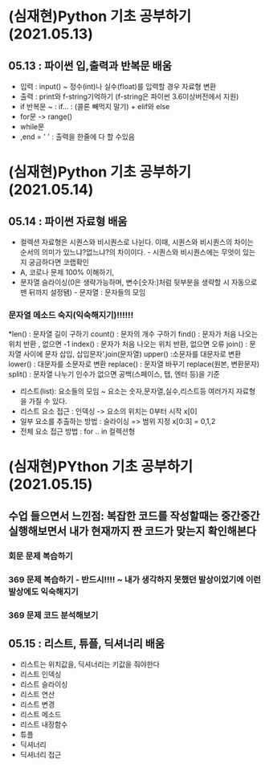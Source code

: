 # (심재현)Python 기초 공부하기 (2021.05.13)
## 05.13 : 파이썬 입,출력과 반복문 배움
* 입력 : input() ~ 정수(int)나 실수(float)를 입력할 경우 자료형 변환
* 출력 : print와 f-string기억하기 (f-string은 파이썬 3.6이상버전에서 지원)
* if 반복문 ~ : if... : (콜론 빼먹지 말기) + elif와 else
* for문 -> range()
* while문
* ,end = ' ' : 출력을 한줄에 다 할 수있음

# (심재현)Python 기초 공부하기 (2021.05.14)
## 05.14 : 파이썬 자료형 배움
* 컬렉션 자료형은 시퀀스와 비시퀀스로 나뉜다. 이때, 시퀀스와 비시퀀스의 차이는 순서의 의미가 있느냐?없느냐?의 차이이다. - 시퀀스와 비시퀀스에는 무엇이 있는지 궁금하다면 코랩확인
* A, 코로나 문제 100% 이해하기,
* 문자열 슬라이싱(0은 생략가능하며, 변수[숫자:]처럼 뒷부분을 생략할 시 자동으로 맨 뒤까지 설정됌) - 문자열 : 문자들의 모임
### 문자열 메소드 숙지(익숙해지기)!!!!!!
*len() : 문자열 길이 구하기
count() : 문자의 개수 구하기
find() : 문자가 처음 나오는 위치 반환 , 없으면 -1
index() : 문자가 처음 나오는 위치 반환, 없으면 오류
join() : 문자열 사이에 문자 삽입, 삽입문자’.join(문자열)
upper() :소문자를 대문자로 변환
lower() : 대문자를 소문자로 변환
replace() : 문자열 바꾸기
replace(원본, 변환문자)
split() : 문자열 나누기
인수가 없으면 공백(스페이스, 탭, 엔터 등)을 기준

* 리스트(list): 요소들의 모임 ~ 요소는 숫자,문자열,실수,리스트등 여러가지 자료형을 가질 수 있다.
* 리스트 요소 접근 : 인덱싱 -> 요소의 위치는 0부터 시작 x[0]
* 일부 요소를 추출하는 방법 : 슬라이싱 => 범위 지정 x[0:3] = 0,1,2
* 전체 요소 접근 방법 : for .. in 컬렉션형

# (심재현)PYthon 기초 공부하기 (2021.05.15)
## 수업 들으면서 느낀점: 복잡한 코드를 작성할때는 중간중간 실행해보면서 내가 현재까지 짠 코드가 맞는지 확인해본다
### 회문 문제 복습하기
### 369 문제 복습하기 - 반드시!!!! ~ 내가 생각하지 못했던 발상이었기에 이런 발상에도 익숙해지기
### 369 문제 코드 분석해보기
## 05.15 : 리스트, 튜플, 딕셔너리 배움
* 리스트는 위치값을, 딕셔너리는 키값을 줘야한다
* 리스트 인덱싱  
* 리스트 슬라이싱
* 리스트 연산
* 리스트 변경
* 리스트 메소드
* 리스트 내장함수
* 튜플
* 딕셔너리
* 딕셔너리 접근
